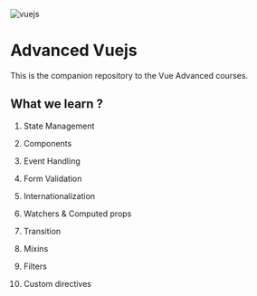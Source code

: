 ![vuejs](https://peczis.pl/png/vue.png)

# Advanced Vuejs
This is the companion repository to the Vue Advanced courses.

## What we learn ?

1. State Management

2. Components

3. Event Handling

4. Form Validation

5. Internationalization

6. Watchers & Computed props

7. Transition

8. Mixins

9. Filters

10. Custom directives